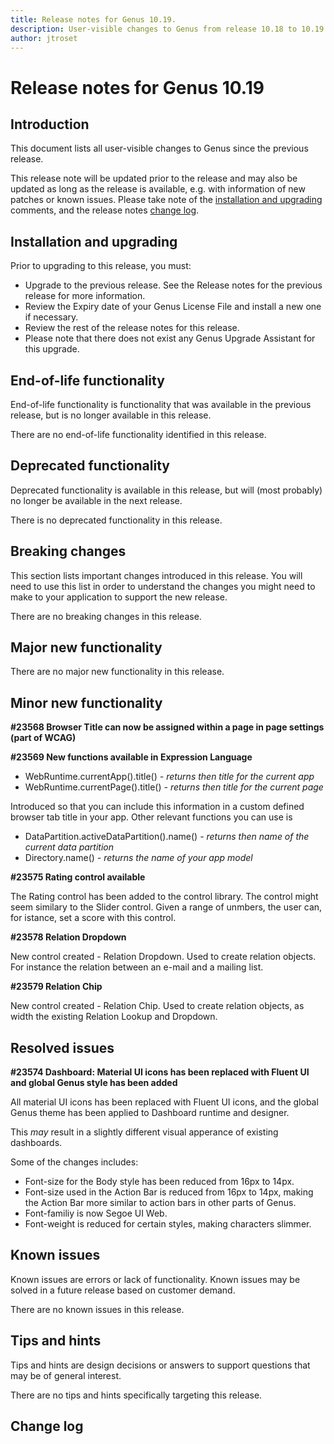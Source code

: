 ```yaml
---
title: Release notes for Genus 10.19.
description: User-visible changes to Genus from release 10.18 to 10.19.
author: jtroset
---
```


# Release notes for Genus 10.19

## Introduction

This document lists all user-visible changes to Genus since the previous release.

This release note will be updated prior to the release and may also be updated as long as the release is available, e.g. with information of new patches or known issues. Please take note of the [installation and upgrading](#installation-and-upgrading) comments, and the release notes [change log](#change-log).

## Installation and upgrading

Prior to upgrading to this release, you must:

- Upgrade to the previous release. See the Release notes for the previous release for more information.
- Review the Expiry date of your Genus License File and install a new one if necessary.
- Review the rest of the release notes for this release.
- Please note that there does not exist any Genus Upgrade Assistant for this upgrade.

<!--rntype01-start INSTALLATION / UPGRADE. DO NOT CHANGE THESE TAGS. ANY CHANGES BELOW WILL BE OVERWRITTEN.-->

<!--rntype01-end   INSTALLATION / UPGRADE. DO NOT CHANGE THESE TAGS. ANY CHANGES ABOVE WILL BE OVERWRITTEN.-->
<!-- release note type 2 is missing. That's ok.-->

## End-of-life functionality

End-of-life functionality is functionality that was available in the previous release, but is no longer available in this release.
<!--rntype03-start END-OF-LIFE. DO NOT CHANGE THESE TAGS. ANY CHANGES BELOW WILL BE OVERWRITTEN.-->
There are no end-of-life functionality identified in this release.
<!--rntype03-end   END-OF-LIFE. DO NOT CHANGE THESE TAGS. ANY CHANGES ABOVE WILL BE OVERWRITTEN.-->
## Deprecated functionality

Deprecated functionality is available in this release, but will (most probably) no longer be available in the next release.
<!--rntype04-start DEPRECATED. DO NOT CHANGE THESE TAGS. ANY CHANGES BELOW WILL BE OVERWRITTEN.-->
There is no deprecated functionality in this release.
<!--rntype04-end   DEPRECATED. DO NOT CHANGE THESE TAGS. ANY CHANGES ABOVE WILL BE OVERWRITTEN.-->
## Breaking changes

This section lists important changes introduced in this release. You will need to use this list in order to understand the changes you might need to make to your application to support the new release.
<!--rntype05-start BREAKING. DO NOT CHANGE THESE TAGS. ANY CHANGES BELOW WILL BE OVERWRITTEN.-->
There are no breaking changes in this release.
<!--rntype05-end   BREAKING. DO NOT CHANGE THESE TAGS. ANY CHANGES ABOVE WILL BE OVERWRITTEN.-->
## Major new functionality
<!--rntype06-start MAJOR. DO NOT CHANGE THESE TAGS. ANY CHANGES BELOW WILL BE OVERWRITTEN.-->
There are no major new functionality in this release.
<!--rntype06-end   MAJOR. DO NOT CHANGE THESE TAGS. ANY CHANGES ABOVE WILL BE OVERWRITTEN.-->
## Minor new functionality
<!--rntype07-start MINOR. DO NOT CHANGE THESE TAGS. ANY CHANGES BELOW WILL BE OVERWRITTEN.-->
<!--ID 707553fa-ba24-43c5-9645-7a4e55896002 -->
**#23568 Browser Title can now be assigned within a page in page settings (part of WCAG)**

<!--ID 5e5b48e6-87ad-40ce-a16c-e1d1ebffc1c5 -->
**#23569 New functions available in Expression Language**

- WebRuntime.currentApp().title() *- returns then title for the current app*
- WebRuntime.currentPage().title() *- returns then title for the current page*

Introduced so that you can include this information in a custom defined browser tab title in your app. Other relevant functions you can use is

- DataPartition.activeDataPartition().name() *- returns then name of the current data partition*
- Directory.name() *- returns the name of your app model*

<!--ID aaca762e-006b-21b2-3491-e87a1ecef7b4 -->
**#23575 Rating control available**

The Rating control has been added to the control library. The control might seem similary to the Slider control. Given a range of unmbers, the user can, for istance, set a score with this control.

<!--ID 75b5903c-785d-a788-5d9e-ce54b3e046a2 -->
**#23578 Relation Dropdown**

New control created - Relation Dropdown. Used to create relation objects. For instance the relation between an e-mail and a mailing list.

<!--ID b32c1b66-efe0-ea5a-3f11-003cd0c90323 -->
**#23579 Relation Chip**

New control created - Relation Chip. Used to create relation objects, as width the existing Relation Lookup and Dropdown.

<!--rntype07-end   MINOR. DO NOT CHANGE THESE TAGS. ANY CHANGES ABOVE WILL BE OVERWRITTEN.-->
## Resolved issues
<!--rntype08-start RESOLVED ISSUES. DO NOT CHANGE THESE TAGS. ANY CHANGES BELOW WILL BE OVERWRITTEN.-->
<!--ID b3977025-eefc-4524-ab7b-3ae0a90a6e77 -->
**#23574 Dashboard: Material UI icons has been replaced with Fluent UI and global Genus style has been added**

All material UI icons has been replaced with Fluent UI icons, and the global Genus theme has been applied to Dashboard runtime and designer.

This *may* result in a slightly different visual apperance of existing dashboards.


Some of the changes includes:

- Font-size for the Body style has been reduced from 16px to 14px.
- Font-size used in the Action Bar is reduced from 16px to 14px, making the Action Bar more similar to action bars in other parts of Genus.
- Font-familiy is now Segoe UI Web.
- Font-weight is reduced for certain styles, making characters slimmer.

<!--rntype08-end   RESOLVED ISSUES. DO NOT CHANGE THESE TAGS. ANY CHANGES ABOVE WILL BE OVERWRITTEN.-->
## Known issues

Known issues are errors or lack of functionality. Known issues may be solved in a future release based on customer demand.
<!--rntype09-start KNOWN ISSUES. DO NOT CHANGE THESE TAGS. ANY CHANGES BELOW WILL BE OVERWRITTEN.-->
There are no known issues in this release.
<!--rntype09-end   KNOWN ISSUES. DO NOT CHANGE THESE TAGS. ANY CHANGES ABOVE WILL BE OVERWRITTEN.-->
## Tips and hints

Tips and hints are design decisions or answers to support questions that may be of general interest.

There are no tips and hints specifically targeting this release.

## Change log
<!--changelog CHANGELOG. DO NOT CHANGE THIS TAG. ANY CHANGES BELOW WILL BE DELETED.-->
